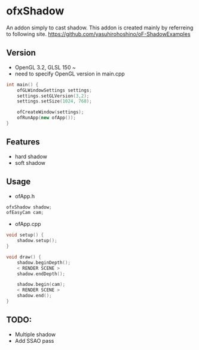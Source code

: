 # ofxShadow

An addon simply to cast shadow.
This addon is created mainly by referreing to following site.
https://github.com/yasuhirohoshino/oF-ShadowExamples

## Version
- OpenGL 3.2, GLSL 150 ~
- need to specify OpenGL version in main.cpp
```cpp
int main() {
    ofGLWindowSettings settings;
    settings.setGLVersion(3,2);
    settings.setSize(1024, 768);

    ofCreateWindow(settings);
    ofRunApp(new ofApp());
}
```

## Features
- hard shadow
- soft shadow

## Usage
- ofApp.h
```cpp
ofxShadow shadow;
ofEasyCam cam;
```

- ofApp.cpp
```cpp
void setup() {
    shadow.setup();
}

void draw() {
    shadow.beginDepth();
    < RENDER SCENE >
    shadow.endDepth();

    shadow.begin(cam);
    < RENDER SCENE >
    shadow.end();
}
```

## TODO:
- Multiple shadow
- Add SSAO pass
